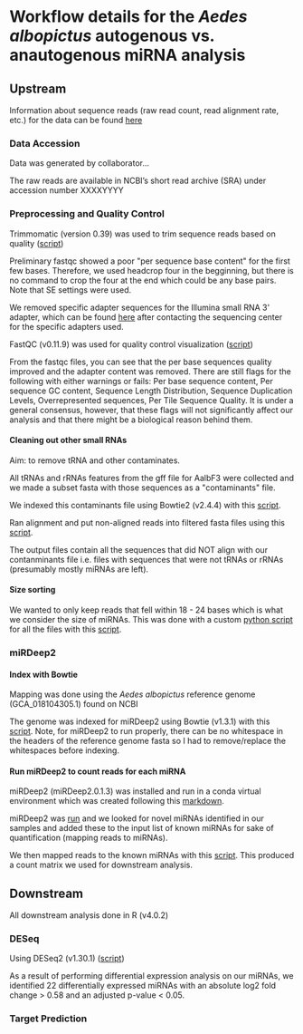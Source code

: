 # Workflow details for the *Aedes albopictus* autogenous vs. anautogenous miRNA analysis

## Upstream 
Information about sequence reads (raw read count, read alignment rate, etc.) for the data can be found [here](https://docs.google.com/spreadsheets/d/1uGxz6Iz_dW80iDmIz8P019yGQuOd1hK0S7qcz8FfFZY/edit?gid=0#gid=0)

### Data Accession
Data was generated by collaborator...

The raw reads are available in NCBI’s short read archive (SRA) under accession number XXXXYYYY

### Preprocessing and Quality Control

Trimmomatic (version 0.39) was used to trim sequence reads based on quality ([script](https://github.com/mch246/autogenous-vs-anautogenous-miRNA-expression/blob/main/upstream/scripts/trimmomatic.sh))

Preliminary fastqc showed a poor "per sequence base content" for the first few bases. Therefore, we used headcrop four in the begginning, but there is no command to crop the four at the end which could be any base pairs. Note that SE settings were used. 

We removed specific adapter sequences for the Illumina small RNA 3' adapter, which can be found [here](https://github.com/mch246/autogenous-vs-anautogenous-miRNA-expression/blob/main/upstream/smRNA_NexFlex_adapters.fa) after contacting the sequencing center for the specific adapters used. 

FastQC (v0.11.9) was used for quality control visualization ([script](https://github.com/mch246/autogenous-vs-anautogenous-miRNA-expression/blob/main/upstream/scripts/fastqc.sh))

From the fastqc files, you can see that the per base sequences quality improved and the adapter content was removed. There are still flags for the following with either warnings or fails: Per base sequence content, Per sequence GC content, Sequence Length Distribution, Sequence Duplication Levels, Overrepresented sequences, Per Tile Sequence Quality. It is under a general consensus, however, that these flags will not significantly affect our analysis and that there might be a biological reason behind them. 

#### Cleaning out other small RNAs
Aim: to remove tRNA and other contaminates.

All tRNAs and rRNAs features from the gff file for AalbF3 were collected and we made a subset fasta with those sequences as a "contaminants" file.

We indexed this contaminants file using Bowtie2 (v2.4.4) with this [script](https://github.com/mch246/autogenous-vs-anautogenous-miRNA-expression/blob/main/upstream/scripts/contaminants_index.sh).

Ran alignment and put non-aligned reads into filtered fasta files using this [script](https://github.com/mch246/autogenous-vs-anautogenous-miRNA-expression/blob/main/upstream/scripts/contaminants_align.sh).

The output files contain all the sequences that did NOT align with our contanminants file i.e. files with sequences that were not tRNAs or rRNAs (presumably mostly miRNAs are left).

#### Size sorting

We wanted to only keep reads that fell within 18 - 24 bases which is what we consider the size of miRNAs. This was done with a custom [python script](https://github.com/mch246/autogenous-vs-anautogenous-miRNA-expression/blob/main/upstream/scripts/python_scripts/trimANDsizeSort.py) for all the files with this [script](https://github.com/mch246/autogenous-vs-anautogenous-miRNA-expression/blob/main/upstream/scripts/sortSize_multi.sh).

### miRDeep2 
#### Index with Bowtie

Mapping was done using the *Aedes albopictus* reference genome (GCA_018104305.1) found on NCBI

The genome was indexed for miRDeep2 using Bowtie (v1.3.1) with this [script](https://github.com/mch246/autogenous-vs-anautogenous-miRNA-expression/blob/main/upstream/scripts/genome_index.sh). Note, for miRDeep2 to run properly, there can be no whitespace in the headers of the reference genome fasta so I had to remove/replace the whitespaces before indexing.

#### Run miRDeep2 to count reads for each miRNA

miRDeep2 (miRDeep2.0.1.3) was installed and run in a conda virtual environment which was created following this [markdown](https://github.com/srmarzec/Culex_Biting_miRNA/blob/main/misc/Conda_VirtualEnvironment.md).

miRDeep2 was [run](https://github.com/mch246/autogenous-vs-anautogenous-miRNA-expression/blob/main/upstream/scripts/miRdeep2.sh) and we looked for novel miRNAs identified in our samples and added these to the input list of known miRNAs for sake of quantification (mapping reads to miRNAs).

We then mapped reads to the known miRNAs with this [script](https://github.com/mch246/autogenous-vs-anautogenous-miRNA-expression/blob/main/upstream/scripts/quantifier.sh). This produced a count matrix we used for downstream analysis. 

## Downstream

All downstream analysis done in R (v4.0.2)

### DESeq
Using DESeq2 (v1.30.1) ([script](https://github.com/mch246/autogenous-vs-anautogenous-miRNA-expression/blob/main/Downstream/DEseq2_miRNAs.R))

As a result of performing differential expression analysis on our miRNAs, we identified 22 differentially expressed miRNAs with an absolute log2 fold change > 0.58 and an adjusted p-value < 0.05.

### Target Prediction


